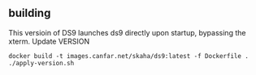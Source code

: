 ## building 
This versioin of DS9 launches ds9 directly upon startup, bypassing the xterm.
Update VERSION
```
docker build -t images.canfar.net/skaha/ds9:latest -f Dockerfile .
./apply-version.sh
```

